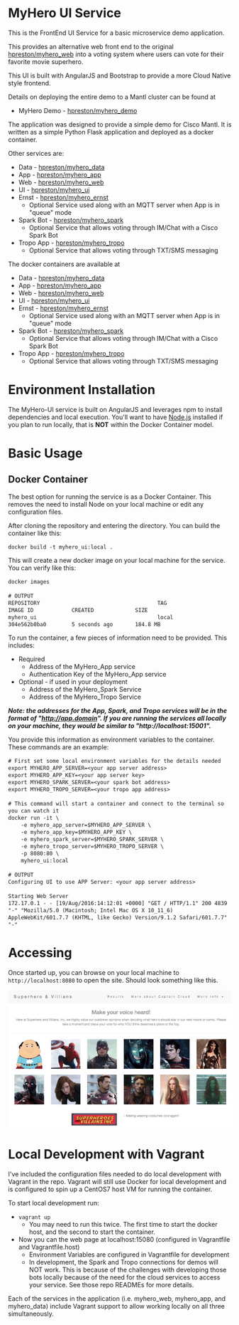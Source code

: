 # MyHero UI Service

This is the FrontEnd UI Service for a basic microservice demo application.

This provides an alternative web front end to the original [hpreston/myhero_web](https://github.com/hpreston/myhero_web) into a voting system where users can vote for their favorite movie superhero.  

This UI is built with AngularJS and Bootstrap to provide a more Cloud Native style frontend.  

Details on deploying the entire demo to a Mantl cluster can be found at

* MyHero Demo - [hpreston/myhero_demo](https://github.com/hpreston/myhero_demo)

The application was designed to provide a simple demo for Cisco Mantl.  It is written as a simple Python Flask application and deployed as a docker container.

Other services are:

* Data - [hpreston/myhero_data](https://github.com/hpreston/myhero_data)
* App - [hpreston/myhero_app](https://github.com/hpreston/myhero_app)
* Web - [hpreston/myhero_web](https://github.com/hpreston/myhero_web)
* UI - [hpreston/myhero_ui](https://github.com/hpreston/myhero_ui)
* Ernst - [hpreston/myhero_ernst](https://github.com/hpreston/myhero_ernst)
  * Optional Service used along with an MQTT server when App is in "queue" mode
* Spark Bot - [hpreston/myhero_spark](https://github.com/hpreston/myhero_spark)
  * Optional Service that allows voting through IM/Chat with a Cisco Spark Bot
* Tropo App - [hpreston/myhero_tropo](https://github.com/hpreston/myhero_tropo)
  * Optional Service that allows voting through TXT/SMS messaging


The docker containers are available at

* Data - [hpreston/myhero_data](https://hub.docker.com/r/hpreston/myhero_data)
* App - [hpreston/myhero_app](https://hub.docker.com/r/hpreston/myhero_app)
* Web - [hpreston/myhero_web](https://hub.docker.com/r/hpreston/myhero_web)
* UI - [hpreston/myhero_ui](https://hub.docker.com/r/hpreston/myhero_ui)
* Ernst - [hpreston/myhero_ernst](https://hub.docker.com/r/hpreston/myhero_ernst)
  * Optional Service used along with an MQTT server when App is in "queue" mode
* Spark Bot - [hpreston/myhero_spark](https://hub.docker.com/r/hpreston/myhero_spark)
  * Optional Service that allows voting through IM/Chat with a Cisco Spark Bot
* Tropo App - [hpreston/myhero_tropo](https://hub.docker.com/r/hpreston/myhero_tropo)
  * Optional Service that allows voting through TXT/SMS messaging


# Environment Installation

The MyHero-UI service is built on AngularJS and leverages npm to install dependencies and local execution.  You'll want to have [Node.js](https://nodejs.org/en/download) installed if you plan to run locally, that is **NOT** within the Docker Container model.  


# Basic Usage

## Docker Container

The best option for running the service is as a Docker Container.  This removes the need to install Node on your local machine or edit any configuration files.  

After cloning the repository and entering the directory.  You can build the container like this: 

```
docker build -t myhero_ui:local . 
```

This will create a new docker image on your local machine for the service.  You can verify like this: 

```
docker images 

# OUTPUT
REPOSITORY                                     TAG                 IMAGE ID            CREATED             SIZE
myhero_ui                                      local               304e562b0ba0        5 seconds ago       184.8 MB
```

To run the container, a few pieces of information need to be provided.  This includes: 

* Required
	* Address of the MyHero_App service
	* Authentication Key of the MyHero_App service
* Optional - if used in your deployment 
	* Address of the MyHero_Spark Service
	* Address of the MyHero_Tropo Service 

**_Note: the addresses for the App, Spark, and Tropo services will be in the format of "http://app.domain".  If you are running the services all locally on your machine, they would be similar to "http://localhost:15001"._**

You provide this information as environment variables to the container.  These commands are an example: 

```
# First set some local environment variables for the details needed
export MYHERO_APP_SERVER=<your app server address> 
export MYHERO_APP_KEY=<your app server key>
export MYHERO_SPARK_SERVER=<your spark bot address>
export MYHERO_TROPO_SERVER=<your tropo app address> 

# This command will start a container and connect to the terminal so you can watch it
docker run -it \
	-e myhero_app_server=$MYHERO_APP_SERVER \
	-e myhero_app_key=$MYHERO_APP_KEY \
	-e myhero_spark_server=$MYHERO_SPARK_SERVER \
	-e myhero_tropo_server=$MYHERO_TROPO_SERVER \
	-p 8080:80 \
	myhero_ui:local

# OUTPUT
Configuring UI to use APP Server: <your app server address>

Starting Web Server
172.17.0.1 - - [19/Aug/2016:14:12:01 +0000] "GET / HTTP/1.1" 200 4839 "-" "Mozilla/5.0 (Macintosh; Intel Mac OS X 10_11_6) AppleWebKit/601.7.7 (KHTML, like Gecko) Version/9.1.2 Safari/601.7.7" "-"

```

# Accessing

Once started up, you can browse on your local machine to `http://localhost:8080` to open the site.  Should look something like this.  

![ui](resources/web_ui_pic.jpg) 


# Local Development with Vagrant

I've included the configuration files needed to do local development with Vagrant in the repo.  Vagrant will still use Docker for local development and is configured to spin up a CentOS7 host VM for running the container.

To start local development run:

* `vagrant up`
  * You may need to run this twice.  The first time to start the docker host, and the second to start the container.
* Now you can the web page at localhost:15080 (configured in Vagrantfile and Vagrantfile.host)
  * Environment Variables are configured in Vagrantfile for development
  * In development, the Spark and Tropo connections for demos will NOT work.  This is because of the challenges with developing those bots locally because of the need for the cloud services to access your service.  See those repo READMEs for more details.  

Each of the services in the application (i.e. myhero_web, myhero_app, and myhero_data) include Vagrant support to allow working locally on all three simultaneously.